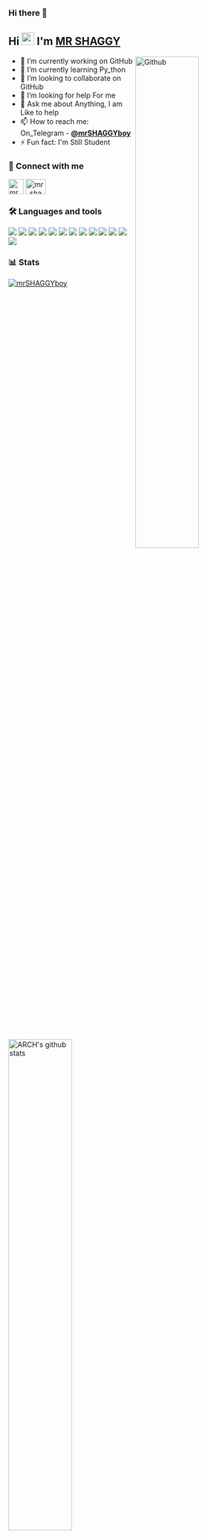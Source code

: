 ### Hi there 👋

## Hi <img src="https://raw.githubusercontent.com/MartinHeinz/MartinHeinz/master/wave.gif" width="25px"> I'm [MR SHAGGY](https://github.com/mrSHAGGYboy)

<img width="50%" align="right" alt="Github" src="https://raw.githubusercontent.com/onimur/.github/master/.resources/git-header.svg" />  

- 🔭 I’m currently working on GitHub
- 🌱 I’m currently learning Py_thon
- 👯 I’m looking to collaborate on GitHub
- 🤔 I’m looking for help For me
- 💬 Ask me about Anything, I am Like to help
- 📫 How to reach me: On_Telegram - [**@mrSHAGGYboy**](https://telegram.me/mrSHAGGYboy)
- ⚡️ Fun fact:  I'm Still Student
  
### 🔗 Connect with me
<!-- png icons from https://iconscout.com/ -->
<a href="https://telegram.me/mrSHAGGYboy" target="blank"><img align="center" src="https://telegra.ph/file/26d2289b53f2b5f183a49.png" alt="mrSHAGGY" height="30" width="30" /></a>
<a href="https://www.instagram.com" target="blank"><img align="center" src="https://raw.githubusercontent.com/rahuldkjain/github-profile-readme-generator/master/src/images/icons/Social/instagram.svg" alt="mr_shaggy_boy1" height="30" width="40" /></a>

### 🛠️ Languages and tools
<a href="https://www.arduino.cc"><img src="https://img.icons8.com/fluency/48/000000/arduino.png"/></a>
<a href="https://aws.amazon.com"><img src="https://img.icons8.com/color/48/000000/amazon-web-services.png"/></a>
<a href="https://azure.microsoft.com/"><img src="https://img.icons8.com/fluency/48/000000/azure-1.png"/></a>
<a href="https://www.gnu.org/software/bash"><img src="https://img.icons8.com/plasticine/48/000000/bash.png"/></a>
<a href="https://www.docker.com"><img src="https://img.icons8.com/fluency/50/000000/docker.png"/></a>
<a href="https://cloud.google.com"><img src="https://img.icons8.com/fluency/48/000000/google-cloud.png"/></a>
<a href="https://heroku.com"><img src="https://img.icons8.com/color/48/000000/heroku.png"/></a>
<a href="https://www.w3.org/html"><img src="https://img.icons8.com/color/48/000000/html-5--v1.png"/></a>
<a href="https://www.linux.org"><img src="https://img.icons8.com/color/48/000000/linux--v1.png"/></a>
<a href="https://www.mongodb.com"><img src="https://img.icons8.com/color/48/000000/mongodb.png"/></a>
<a href="https://www.postgresql.org"><img src="https://img.icons8.com/color/48/000000/postgreesql.png"/></a>
<a href="https://www.python.org"><img src="https://img.icons8.com/color/48/000000/python--v1.png"/></a>
<a href="https://redis.io"><img src="https://img.icons8.com/color/48/000000/redis.png"/></a>

### 📊 Stats
<p>
  <a href="https://github.com/mrSHAGGYboy/handle-path-oz">
    <img width="50%" align="Left" alt="ARCH's github stats" src="https://github-readme-stats.vercel.app/api?username=mrSHAGGYboy&show_icons=true&hide_border=true" />
  </a></p>
<p align="Left"> <a href="https://github.com/mrSHAGGYboy"><img src="https://github-profile-trophy.vercel.app/?username=mrSHAGGYboy&theme=radical&row=1&no-frame=true&no-bg=true" alt="mrSHAGGYboy" /></a> </p>
